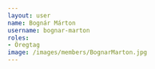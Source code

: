 ```yaml
---
layout: user
name: Bognár Márton
username: bognar-marton
roles:
- Öregtag
image: /images/members/BognarMarton.jpg
---
```

